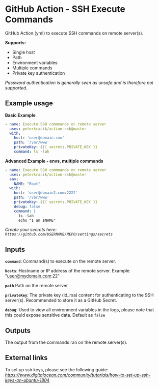 # GitHub Action - SSH Execute Commands

GitHub Action (yml) to execute SSH commands on remote server(s).

**Supports:** 
- Single host
- Path
- Environment variables
- Multiple commands
- Private key authentication

*Password authentication is generally seen as unsafe and is therefore not supported.*

## Example usage

**Basic Example** 
```yml
- name: Execute SSH commmands on remote server
  uses: peterkracik/action-ssh@master
  with:
    host: 'user@domain.com'
    path: '/var/www'
    privateKey: ${{ secrets.PRIVATE_KEY }}
    command: ls -lah
```

**Advanced Example - envs, multiple commands**
```yml
- name: Execute SSH commmands on remote server
  uses: peterkracik/action-ssh@master
  env:
    NAME: "Root"
  with:
    host: 'user@domain2.com:2222'
    path: '/var/www'
    privateKey: ${{ secrets.PRIVATE_KEY }}
    debug: false
    command: |
      ls -lah
      echo "I am $NAME"
```

*Create your secrets here: `https://github.com/USERNAME/REPO/settings/secrets`*

## Inputs

**`command`**:
Command(s) to execute on the remote server.

**`hosts`**: 
Hostname or IP address of the remote server.
Example: "user@mydomain.com:22"

**`path`**
Path on the remote server

**`privateKey`**: The private key (id_rsa) content for authenticating to the SSH server(s). 
Recommended to store it as a GitHub Secret.

**`debug`**: Used to view all environment variables in the logs, please note that this could expose sensitive data. Default as `false`

## Outputs

The output from the commands ran on the remote server(s).

## External links

To set up ssh keys, please see the following guide:
*https://www.digitalocean.com/community/tutorials/how-to-set-up-ssh-keys-on-ubuntu-1804*

